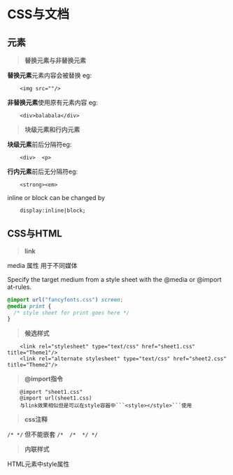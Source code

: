 CSS与文档
========
元素
---
>**替换元素与非替换元素**   

**替换元素**元素内容会被替换 eg:   

        <img src=""/>
   
**非替换元素**使用原有元素内容 eg:  

        <div>balabala</div>  
>**块级元素和行内元素**

**块级元素**前后分隔符eg:  
    
        <div>  <p>        
**行内元素**前后无分隔符eg:

        <strong><em>
inline or block can be changed by   

        display:inline|block;

CSS与HTML
---
>**link**  

media 属性 用于不同媒体

Specify the target medium from a style sheet with the @media or @import at-rules.
```css
@import url("fancyfonts.css") screen;
@media print {
  /* style sheet for print goes here */
}
```

>**候选样式**   

        <link rel="stylesheet" type="text/css" href="sheet1.css" title="Theme1"/>
        <link rel="alternate stylesheet" type="text/css" href="sheet2.css" title="Theme2"/>

>**@import指令**

        @import "sheet1.css"
        @import url(sheet1.css)   
        与link效果相似但是可以在style容器中```<style></style>```使用
 
>**css注释**

```/* */```
但不能嵌套
```/*  /*  */ */```

>**内联样式**

HTML元素中style属性

